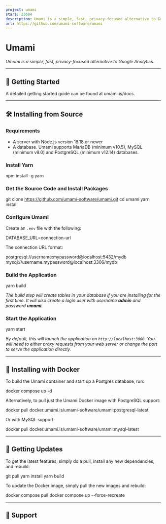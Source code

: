 ```yaml
---
project: umami
stars: 23684
description: Umami is a simple, fast, privacy-focused alternative to Google Analytics.
url: https://github.com/umami-software/umami
---
```


Umami
=====

_Umami is a simple, fast, privacy-focused alternative to Google Analytics._

* * *

🚀 Getting Started
------------------

A detailed getting started guide can be found at umami.is/docs.

* * *

🛠 Installing from Source
-------------------------

### Requirements

-   A server with Node.js version 18.18 or newer
-   A database. Umami supports MariaDB (minimum v10.5), MySQL (minimum v8.0) and PostgreSQL (minimum v12.14) databases.

### Install Yarn

npm install -g yarn

### Get the Source Code and Install Packages

git clone https://github.com/umami-software/umami.git
cd umami
yarn install

### Configure Umami

Create an `.env` file with the following:

DATABASE\_URL=connection-url

The connection URL format:

postgresql://username:mypassword@localhost:5432/mydb
mysql://username:mypassword@localhost:3306/mydb

### Build the Application

yarn build

_The build step will create tables in your database if you are installing for the first time. It will also create a login user with username **admin** and password **umami**._

### Start the Application

yarn start

_By default, this will launch the application on `http://localhost:3000`. You will need to either proxy requests from your web server or change the port to serve the application directly._

* * *

🐳 Installing with Docker
-------------------------

To build the Umami container and start up a Postgres database, run:

docker compose up -d

Alternatively, to pull just the Umami Docker image with PostgreSQL support:

docker pull docker.umami.is/umami-software/umami:postgresql-latest

Or with MySQL support:

docker pull docker.umami.is/umami-software/umami:mysql-latest

* * *

🔄 Getting Updates
------------------

To get the latest features, simply do a pull, install any new dependencies, and rebuild:

git pull
yarn install
yarn build

To update the Docker image, simply pull the new images and rebuild:

docker compose pull
docker compose up --force-recreate

* * *

🛟 Support
----------
